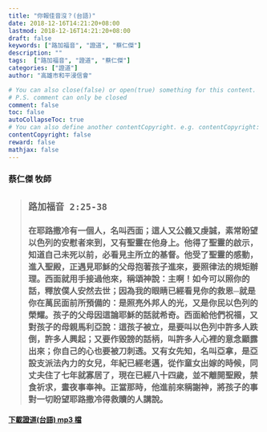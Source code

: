 ```yaml
---
title: "你報佳音沒？(台語)"
date: 2018-12-16T14:21:20+08:00
lastmod: 2018-12-16T14:21:20+08:00
draft: false
keywords: ["路加福音", "證道", "蔡仁傑"]
description: ""
tags:  ["路加福音", "證道", "蔡仁傑"]
categories: ["證道"]
author: "高雄市和平浸信會"

# You can also close(false) or open(true) something for this content.
# P.S. comment can only be closed
comment: false
toc: false
autoCollapseToc: true
# You can also define another contentCopyright. e.g. contentCopyright: "This is another copyright."
contentCopyright: false
reward: false
mathjax: false
---
```


### 蔡仁傑 牧師

> ## `路加福音 2:25-38`
>
> ###  在耶路撒冷有一個人，名叫西面；這人又公義又虔誠，素常盼望以色列的安慰者來到，又有聖靈在他身上。他得了聖靈的啟示，知道自己未死以前，必看見主所立的基督。他受了聖靈的感動，進入聖殿，正遇見耶穌的父母抱著孩子進來，要照律法的規矩辦理。西面就用手接過他來，稱頌神說：主啊！如今可以照你的話，釋放僕人安然去世；因為我的眼睛已經看見你的救恩─就是你在萬民面前所預備的：是照亮外邦人的光，又是你民以色列的榮耀。孩子的父母因這論耶穌的話就希奇。西面給他們祝福，又對孩子的母親馬利亞說：這孩子被立，是要叫以色列中許多人跌倒，許多人興起；又要作毀謗的話柄，叫許多人心裡的意念顯露出來；你自己的心也要被刀刺透。又有女先知，名叫亞拿，是亞設支派法內力的女兒，年紀已經老邁，從作童女出嫁的時候，同丈夫住了七年就寡居了，現在已經八十四歲，並不離開聖殿，禁食祈求，晝夜事奉神。正當那時，他進前來稱謝神，將孩子的事對一切盼望耶路撒冷得救贖的人講說。  

#### [下載證道(台語) mp3 檔](/mp3-s/s20181216t.mp3 "你報佳音沒？-台語")